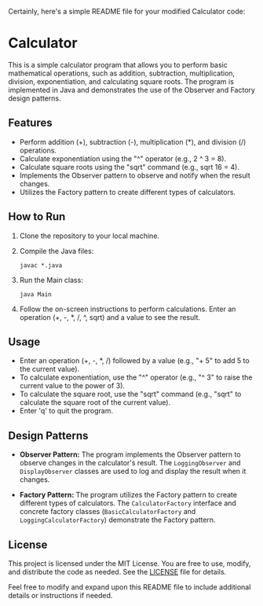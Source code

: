 Certainly, here's a simple README file for your modified Calculator code:

# Calculator

This is a simple calculator program that allows you to perform basic mathematical operations, such as addition, subtraction, multiplication, division, exponentiation, and calculating square roots. The program is implemented in Java and demonstrates the use of the Observer and Factory design patterns.

## Features

- Perform addition (+), subtraction (-), multiplication (*), and division (/) operations.
- Calculate exponentiation using the "^" operator (e.g., 2 ^ 3 = 8).
- Calculate square roots using the "sqrt" command (e.g., sqrt 16 = 4).
- Implements the Observer pattern to observe and notify when the result changes.
- Utilizes the Factory pattern to create different types of calculators.

## How to Run

1. Clone the repository to your local machine.

2. Compile the Java files:

    ```shell
    javac *.java
    ```

3. Run the Main class:

    ```shell
    java Main
    ```

4. Follow the on-screen instructions to perform calculations. Enter an operation (+, -, *, /, ^, sqrt) and a value to see the result.

## Usage

- Enter an operation (+, -, *, /) followed by a value (e.g., "+ 5" to add 5 to the current value).
- To calculate exponentiation, use the "^" operator (e.g., "^ 3" to raise the current value to the power of 3).
- To calculate the square root, use the "sqrt" command (e.g., "sqrt" to calculate the square root of the current value).
- Enter 'q' to quit the program.

## Design Patterns

- **Observer Pattern:** The program implements the Observer pattern to observe changes in the calculator's result. The `LoggingObserver` and `DisplayObserver` classes are used to log and display the result when it changes.

- **Factory Pattern:** The program utilizes the Factory pattern to create different types of calculators. The `CalculatorFactory` interface and concrete factory classes (`BasicCalculatorFactory` and `LoggingCalculatorFactory`) demonstrate the Factory pattern.

## License

This project is licensed under the MIT License. You are free to use, modify, and distribute the code as needed. See the [LICENSE](LICENSE) file for details.

Feel free to modify and expand upon this README file to include additional details or instructions if needed.
